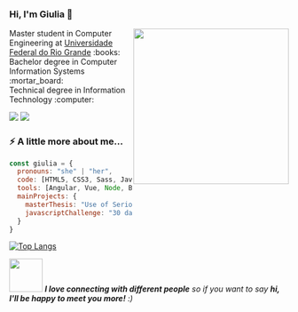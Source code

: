 
### Hi, I'm Giulia 👋

<img align='right' src="https://raw.githubusercontent.com/MicaelliMedeiros/micaellimedeiros/master/image/computer-illustration.png" width="280">
<p>
    Master student in Computer Engineering at <a href="https://www.furg.br/">Universidade Federal do Rio Grande</a> :books:
    </br>
    Bachelor degree in Computer Information Systems :mortar_board:
    </br>
    Technical degree in Information Technology :computer:
</p>

<p align="left">
  <a href="https://www.linkedin.com/in/giulia-tondin-621290145/" alt="Linkedin">
  <img src="https://img.shields.io/badge/-Linkedin-0e76a8?style=flat-square&logo=Linkedin&logoColor=white&link=https://www.linkedin.com/in/giulia-tondin-621290145/" /></a>

  <a href="#" alt="Portfolio">
  <img src="https://img.shields.io/badge/-Portfolio-black?style=flat-square&labelColor=black&logo=github&logoColor=white&link=LINK-PORTFOLIO"/></a>
</p>  

### ⚡ A little more about me...  

```javascript
const giulia = {
  pronouns: "she" | "her",
  code: [HTML5, CSS3, Sass, JavaScript, TypeScript, C#, NetLogo],
  tools: [Angular, Vue, Node, Bootstrap, Storybook, Styled-Components, Git],
  mainProjects: {
    masterThesis: "Use of Serious Games and Neurofeedback in the treatment of people with Attention Deficit Hyperactivity Disorder",
    javascriptChallenge: "30 days of JavaScript"
  }
}
```

[![Top Langs](https://github-readme-stats.vercel.app/api/top-langs/?username=giuliatondin&layout=compact&theme=shades-of-purple)](https://github.com/anuraghazra/github-readme-stats)

<img src="https://media.giphy.com/media/LnQjpWaON8nhr21vNW/giphy.gif" width="60"> <em><b>I love connecting with different people</b> so if you want to say <b>hi, I'll be happy to meet you more!</b> :)</em>
